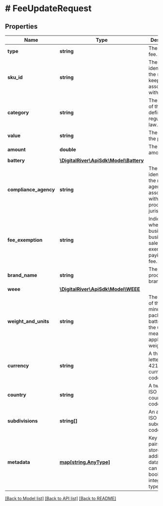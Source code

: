# # FeeUpdateRequest

## Properties

Name | Type | Description | Notes
------------ | ------------- | ------------- | -------------
**type** | **string** | The type of fee. | [optional] 
**sku_id** | **string** | The unique identifer of the stock keeping unit associated with the fee. | [optional] 
**category** | **string** | The category of the fee as defined by regulatory law. | [optional] 
**value** | **string** | The value of the product. | [optional] 
**amount** | **double** | The fee amount. | [optional] 
**battery** | [**\DigitalRiver\ApiSdk\Model\Battery**](Battery.md) |  | [optional] 
**compliance_agency** | **string** | The unique identifier of the recycling agency associated with the product&#39;s jurisdiction. | [optional] 
**fee_exemption** | **string** | Indicates whether business to business sales are exempt from paying the fee. | [optional] 
**brand_name** | **string** | The product&#39;s brand name. | [optional] 
**weee** | [**\DigitalRiver\ApiSdk\Model\WEEE**](WEEE.md) |  | [optional] 
**weight_and_units** | **string** | The weight of the unit, minus packaging or batteries, and the unit of measurement applied to the weight. | [optional] 
**currency** | **string** | A three-letter ISO 4217 currency code. | [optional] 
**country** | **string** | A two-letter ISO 3166 country code. | [optional] 
**subdivisions** | **string[]** | An array of ISO 3166-2 subdivision codes. | [optional] 
**metadata** | [**map[string,AnyType]**](AnyType.md) | Key-value pairs used to store additional data. Value can be string, boolean or integer types. | [optional] 

[[Back to Model list]](../../README.md#documentation-for-models) [[Back to API list]](../../README.md#documentation-for-api-endpoints) [[Back to README]](../../README.md)


